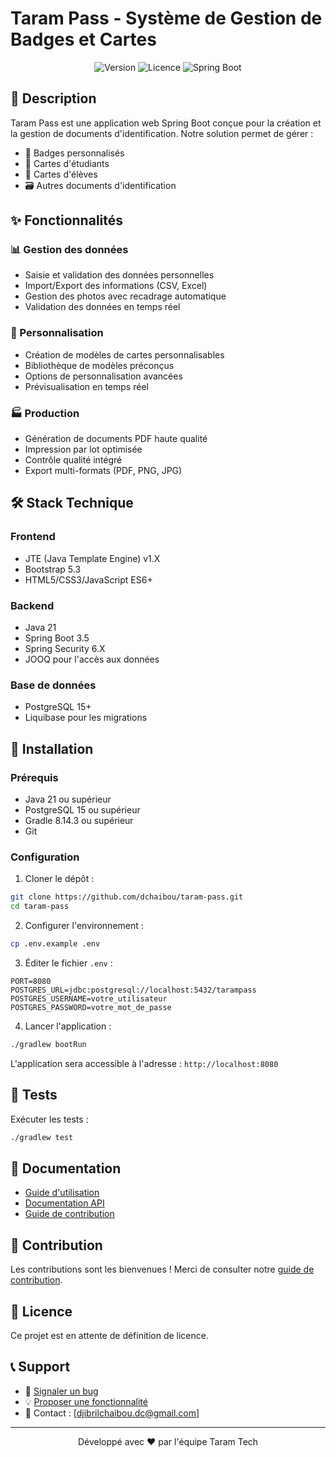 # Taram Pass - Système de Gestion de Badges et Cartes

<div align="center">

![Version](https://img.shields.io/badge/version-1.0.0-blue.svg)
![Licence](https://img.shields.io/badge/licence-En_attente-orange.svg)
![Spring Boot](https://img.shields.io/badge/Spring_Boot-3.5-brightgreen.svg)

</div>

## 📝 Description

Taram Pass est une application web Spring Boot conçue pour la création et la gestion de documents d'identification. Notre solution permet de gérer :

- 🪪 Badges personnalisés
- 📇 Cartes d'étudiants
- 🎫 Cartes d'élèves
- 🗃️ Autres documents d'identification

## ✨ Fonctionnalités

### 📊 Gestion des données

- Saisie et validation des données personnelles
- Import/Export des informations (CSV, Excel)
- Gestion des photos avec recadrage automatique
- Validation des données en temps réel

### 🎨 Personnalisation

- Création de modèles de cartes personnalisables
- Bibliothèque de modèles préconçus
- Options de personnalisation avancées
- Prévisualisation en temps réel

### 🏭 Production

- Génération de documents PDF haute qualité
- Impression par lot optimisée
- Contrôle qualité intégré
- Export multi-formats (PDF, PNG, JPG)

## 🛠 Stack Technique

### Frontend

- JTE (Java Template Engine) v1.X
- Bootstrap 5.3
- HTML5/CSS3/JavaScript ES6+

### Backend

- Java 21
- Spring Boot 3.5
- Spring Security 6.X
- JOOQ pour l'accès aux données

### Base de données

- PostgreSQL 15+
- Liquibase pour les migrations

## 🚀 Installation

### Prérequis

- Java 21 ou supérieur
- PostgreSQL 15 ou supérieur
- Gradle 8.14.3 ou supérieur
- Git

### Configuration

1. Cloner le dépôt :

```bash
git clone https://github.com/dchaibou/taram-pass.git
cd taram-pass
```

2. Configurer l'environnement :

```bash
cp .env.example .env
```

3. Éditer le fichier `.env` :

```properties
PORT=8080
POSTGRES_URL=jdbc:postgresql://localhost:5432/tarampass
POSTGRES_USERNAME=votre_utilisateur
POSTGRES_PASSWORD=votre_mot_de_passe
```

4. Lancer l'application :

```bash
./gradlew bootRun
```

L'application sera accessible à l'adresse : `http://localhost:8080`

## 🧪 Tests

Exécuter les tests :

```bash
./gradlew test
```

## 📖 Documentation

- [Guide d'utilisation](docs/USER_GUIDE.md)
- [Documentation API](docs/API.md)
- [Guide de contribution](CONTRIBUTING.md)

## 🤝 Contribution

Les contributions sont les bienvenues ! Merci de consulter notre [guide de contribution](CONTRIBUTING.md).

## 📄 Licence

Ce projet est en attente de définition de licence.

## 📞 Support

- 🐛 [Signaler un bug](https://github.com/dchaibou/taram-pass/issues/new?template=bug_report.md)
- 💡 [Proposer une fonctionnalité](https://github.com/dchaibou/taram-pass/issues/new?template=feature_request.md)
- 📧 Contact : [djibrilchaibou.dc@gmail.com]

---

<div align="center">
Développé avec ❤️ par l'équipe Taram Tech
</div>
